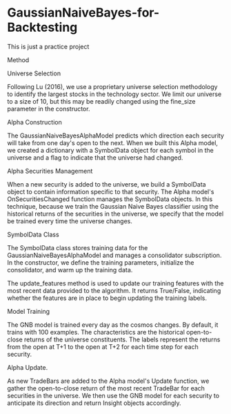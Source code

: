 # GaussianNaiveBayes-for-Backtesting
This is just a practice project 

Method

Universe Selection

Following Lu (2016), we use a proprietary universe selection methodology to identify the largest stocks in the technology sector. We limit our universe to a size of 10, but this may be readily changed using the fine_size parameter in the constructor.

Alpha Construction

The GaussianNaiveBayesAlphaModel predicts which direction each security will take from one day's open to the next. When we built this Alpha model, we created a dictionary with a SymbolData object for each symbol in the universe and a flag to indicate that the universe had changed.

Alpha Securities Management

When a new security is added to the universe, we build a SymbolData object to contain information specific to that security. The Alpha model's OnSecuritiesChanged function manages the SymbolData objects. In this technique, because we train the Gaussian Naive Bayes classifier using the historical returns of the securities in the universe, we specify that the model be trained every time the universe changes.

SymbolData Class

The SymbolData class stores training data for the GaussianNaiveBayesAlphaModel and manages a consolidator subscription. In the constructor, we define the training parameters, initialize the consolidator, and warm up the training data.

The update_features method is used to update our training features with the most recent data provided to the algorithm. It returns True/False, indicating whether the features are in place to begin updating the training labels.

Model Training

The GNB model is trained every day as the cosmos changes. By default, it trains with 100 examples. The characteristics are the historical open-to-close returns of the universe constituents. The labels represent the returns from the open at T+1 to the open at T+2 for each time step for each security.

Alpha Update.

As new TradeBars are added to the Alpha model's Update function, we gather the open-to-close return of the most recent TradeBar for each securities in the universe. We then use the GNB model for each security to anticipate its direction and return Insight objects accordingly.






